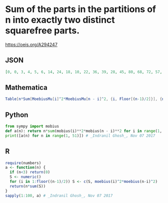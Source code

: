 # Sum of the parts in the partitions of n into exactly two distinct squarefree parts\.
https://oeis.org/A294247
## JSON
```JSON
[0, 0, 3, 4, 5, 6, 14, 24, 18, 10, 22, 36, 39, 28, 45, 80, 68, 72, 57, 100, 84, 88, 92, 168, 125, 104, 135, 168, 145, 120, 155, 256, 198, 204, 210, 396, 259, 228, 273, 440, 328, 294, 387, 528, 450, 322, 376, 624, 490, 400, 357, 676, 530, 540, 385, 728, 570]
```
## Mathematica
```Mathematica
Table[n*Sum[MoebiusMu[i]^2*MoebiusMu[n - i]^2, {i, Floor[(n-1)/2]}], {n, 80}]
```
## Python
```Python
from sympy import mobius
def a(n): return n*sum(mobius(i)**2*mobius(n - i)**2 for i in range(1, ((n - 1)//2) + 1))
print([a(n) for n in range(1, 51)]) # _Indranil Ghosh_, Nov 07 2017
```
## R
```R
require(numbers)
a <- function(n) {
  if (n<3) return(0)
  S <- numeric()
  for (i in 1:floor((n-1)/2)) S <- c(S, moebius(i)^2*moebius(n-i)^2)
  return(n*sum(S))
}
sapply(1:100, a) # _Indranil Ghosh_, Nov 07 2017
```
